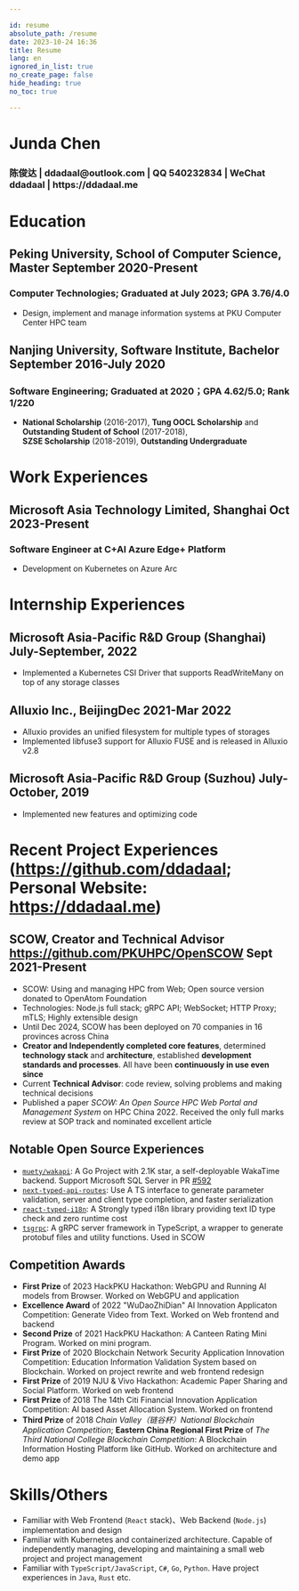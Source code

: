 ```yaml
---

id: resume
absolute_path: /resume
date: 2023-10-24 16:36
title: Resume
lang: en
ignored_in_list: true
no_create_page: false
hide_heading: true
no_toc: true

---
```


<h1 class="name">
Junda Chen
</h1>

<h3 class="contact">陈俊达 | ddadaal@outlook.com | QQ 540232834 | WeChat ddadaal | https://ddadaal.me

</h3>

# Education

## <span class="highlight">Peking University, School of Computer Science, Master</span> <span class="right">September 2020-Present</span>

### Computer Technologies; Graduated at July 2023; GPA 3.76/4.0

- Design, implement and manage information systems at PKU Computer Center HPC team

## <span class="highlight">Nanjing University, Software Institute, Bachelor</span> <span class="right">September 2016-July 2020</span>

### Software Engineering; Graduated at 2020；GPA 4.62/5.0; Rank 1/220
- **National Scholarship** (2016-2017), **Tung OOCL Scholarship** and **Outstanding Student of School** (2017-2018), <span style="display: inline-block">**SZSE Scholarship** (2018-2019)</span>, **Outstanding Undergraduate**

# Work Experiences

## <span class="highlight">Microsoft Asia Technology Limited, Shanghai</span> <span class="right">Oct 2023-Present</span>
### Software Engineer at C+AI Azure Edge+ Platform

- Development on Kubernetes on Azure Arc

# Internship Experiences

## <span class="highlight">Microsoft Asia-Pacific R&D Group (Shanghai) </span><span class="right">July-September, 2022</span>

- Implemented a Kubernetes CSI Driver that supports ReadWriteMany on top of any storage classes

## <span class="highlight">Alluxio Inc., Beijing</span><span class="right">Dec 2021-Mar 2022</span>

- Alluxio provides an unified filesystem for multiple types of storages
- Implemented libfuse3 support for Alluxio FUSE and is released in Alluxio v2.8

## <span class="highlight">Microsoft Asia-Pacific R&D Group (Suzhou) </span><span class="right">July-October, 2019</span>

- Implemented new features and optimizing code

# Recent Project Experiences (https://github.com/ddadaal; Personal Website: https://ddadaal.me)

## SCOW, Creator and Technical Advisor https://github.com/PKUHPC/OpenSCOW <span class="right">Sept 2021-Present</span>

- SCOW: Using and managing HPC from Web; Open source version donated to OpenAtom Foundation
- Technologies: Node.js full stack; gRPC API; WebSocket; HTTP Proxy; mTLS; Highly extensible design
- Until Dec 2024, SCOW has been deployed on 70 companies in 16 provinces across China
- **Creator and Independently completed core features**, determined **technology stack** and **architecture**, established **development standards and processes**. All have been **continuously in use even since**
- Current **Technical Advisor**: code review, solving problems and making technical decisions
- Published a paper *SCOW: An Open Source HPC Web Portal and Management System* on HPC China 2022. Received the only full marks review at SOP track and nominated excellent article

## Notable Open Source Experiences

- [`muety/wakapi`](https://github.com/muety/wakapi): A Go Project with 2.1K star, a self-deployable WakaTime backend. Support Microsoft SQL Server in PR [#592](https://github.com/muety/wakapi/pull/592)
- [`next-typed-api-routes`](https://github.com/ddadaal/next-typed-api-routes): Use A TS interface to generate parameter validation, server and client type completion, and faster serialization
- [`react-typed-i18n`](https://github.com/ddadaal/react-typed-i18n): A Strongly typed i18n library providing text ID type check and zero runtime cost
- [`tsgrpc`](https://github.com/ddadaal/tsgrpc): A gRPC server framework in TypeScript, a wrapper to generate protobuf files and utility functions. Used in SCOW

## Competition Awards

- **First Prize** of 2023 HackPKU Hackathon: WebGPU and Running AI models from Browser. Worked on WebGPU and application
- **Excellence Award** of 2022 "WuDaoZhiDian" AI Innovation Applicaton Competition: Generate Video from Text. Worked on Web frontend and backend
- **Second Prize** of 2021 HackPKU Hackathon: A Canteen Rating Mini Program. Worked on mini program.
- **First Prize** of 2020 Blockchain Network Security Application Innovation Competition: Education Information Validation System based on Blockchain. Worked on project rewrite and web frontend redesign
- **First Prize** of 2019 NJU & Vivo Hackathon: Academic Paper Sharing and Social Platform. Worked on web frontend
- **First Prize** of 2018 The 14th Citi Financial Innovation Application Competition: AI based Asset Allocation System. Worked on frontend
- **Third Prize** of 2018 *Chain Valley（链谷杯）National Blockchain Application Competition*; **Eastern China Regional First Prize** of *The Third National College Blockchain Competition*: A Blockchain Information Hosting Platform like GitHub. Worked on architecture and demo app

# Skills/Others

- Familiar with Web Frontend (`React` stack)、Web Backend (`Node.js`) implementation and design
- Familiar with Kubernetes and containerized architecture. Capable of independently managing, developing and maintaining a small web project and project management
- Familiar with `TypeScript/JavaScript`, `C#`, `Go`, `Python`. Have project experiences in `Java`, `Rust` etc.
